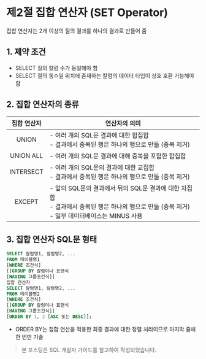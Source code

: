# 제2절 집합 연산자 (SET Operator)

집합 연산자는 2개 이상의 질의 결과를 하나의 결과로 만들어 줌

## 1. 제약 조건

- SELECT 질의 칼럼 수가 동일해야 함
- SELECT 절의 동ㅇ일 위치에 존재하는 칼럼의 데이터 타입이 상호 호환 가능해야 함

## 2. 집합 연산자의 종류

|집합 연산자|연산자의 의미|
|:---:|---|
|UNION|- 여러 개의 SQL문 결과에 대한 합집합<br/>- 결과에서 중복된 행은 하나의 행으로 만듦 (중복 제거)|
|UNION ALL|- 여러 개의 SQL문 결과에 대해 중복을 포함한 합집합|
|INTERSECT|- 여러 개의 SQL문의 결과에 대한 교집합<br/>- 결과에서 중복된 행은 하나의 행으로 만듦 (중복 제거)|
|EXCEPT|- 앞의 SQL문의 결과에서 뒤의 SQL문 결과에 대한 차집합<br/>- 결과에서 중복된 행은 하나의 행으로 만듦 (중복 제거)<br/>- 일부 데이터베이스는 MINUS 사용|

## 3. 집합 연산자 SQL문 형태

```sql
SELECT 칼럼명1, 칼럼명2, ...
FROM 테이블명1
[WHERE 조건식]
[[GROUP BY 칼럼이나 표현식
[HAVING 그룹조건식]]
집합 연산자
SELECT 칼럼명1, 칼럼명2, ...
FROM 테이블명2
[WHERE 조건식]
[[GROUP BY 칼럼이나 표현식
[HAVING 그룹조건식]]
[ORDER BY 1, 2 [ASC 또는 DESC]];
```

- ORDER BY는 집합 연산을 적용한 최종 결과에 대한 정렬 처리이므로 마지막 줄에 한 번만 기술

> 본 포스팅은 SQL 개발자 가이드를 참고하여 작성되었습니다.